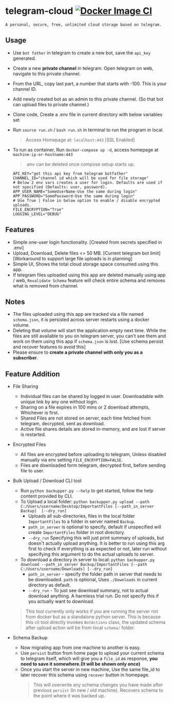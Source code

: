 # telegram-cloud  [![Docker Image CI](https://github.com/adithyaamara/telegram-cloud/actions/workflows/CI-Docker-Push.yml/badge.svg?branch=main)](https://github.com/adithyaamara/telegram-cloud/actions/workflows/CI-Docker-Push.yml)

    A personal, secure, free, unlimited cloud storage based on telegram.

## Usage

- Use `bot father` in telegram to create a new bot, save the `api_key` generated.
- Create a new **private channel** in telegram. Open telegram on web, navigate to this private channel.
- From the URL, copy last part, a number that starts with -100. This is your channel ID.
- Add newly created bot as an admin to this private channel. (So that bot can upload files to private channel.)
- Clone code, Create a .env file in current directory with below variables set
- Run `source run.sh` / `bash run.sh` in terminal to run the program in local.
    > Access Homepage at: `localhost:443` [SSL Enabled]
- To run as container, Run `docker-compose up -d`, access homepage at `machine-ip-or-hostname:443`
    > .env can be deleted once compose setup starts up.

  ```env
  API_KEY="get this api key from telegram botfather"
  CHANNEL_ID="channel id which will be used for file storage"
  # Below 2 env vars creates a user for login. Defaults are used if not specified (Defaults: user, password).
  APP_USER_NAME="SomeUserName-Use the same during login"
  APP_PASSWORD="SomePassword-Use the same during login"
  # Use True | False in below option to enable / disable encrypted uploads.
  FILE_ENCRYPTION="True"
  LOGGING_LEVEL="DEBUG"
  ```

## Features

- Simple one-user login functionality. [Created from secrets specified in .env]
- Upload, Download, Delete files <= 50 MB. [Current telegram bot limit] [Workaround to support large file uploads is in planning]
- Simple UI, Shows the total cloud storage space consumed using this app.
- If telegram files uploaded using this app are deleted manually using app / web, `Revalidate Schema` feature will check entire schema and removes what is removed from channel.

## Notes

- The files uploaded using this app are tracked via a file named `schema.json`, it is persisted across server restarts using a docker volume.
- Deleting that volume will start the application empty next time. While the files are still available to you on telegram server, you can't see them and work on them using this app if `schema.json` is lost. [Use schema persist and recover features to avoid this]
- Please ensure to **create a private channel with only you as a subscriber**.

## Feature Addition

- File Sharing
  - Individual files can be shared by logged in user. Downloadable with unique link by any one without login.
  - Sharing on a file expires in 100 mins or 2 download attempts, Whichever is first.
  - Shared Files are not stored on server, each time fetched from telegram, decrypted, sent as download.
  - Active file shares details are stored in-memory, and are lost if server is restarted.

- Encrypted Files
  - All files are encrypted before uploading to telegram, Unless disabled manually via env setting `FILE_ENCRYPTION=FALSE`.
  - Files are downloaded form telegram, decrypted first, before sending file to user.

- Bulk Upload / Download CLI tool
  - Run `python backupper.py --help` to get started, follow the help content provided by CLI.
  - To Upload a local folder: `python backupper.py upload --path C:/Users/username/Desktop/ImportantFiles [--path_in_server Backup]  [--dry_run]`
    - Uploads all sub-directories, files in the local folder `ImportantFiles` to a folder in server named `Backup`.
    - `path_in_server` is optional to specify, default if unspecified will create `ImportantFiles` folder in root directory.
    - `--dry_run` Specifying this will just print summary of uploads, but doesn't actually upload anything. It is better to run using this arg first to check if
      everything is as expected or not, later run without specifying this argument to do the actual uploads to server.
  - To download a directory in server to local: `python backupper.py download --path_in_server Backup/ImportantFiles [--path C:/Users/username/Downloads] [--dry_run]`
    - `path_in_server` - specify the folder path in server that needs to be downloaded. `path` is optional, Uses `./Downloads` in current directory as default.
    - `--dry_run` - To just see download summary, not to actual download anything. A harmless trial run. Do not specify this if you actually want to download.
  > This tool currently only works if you are running the server not from docker but as a standalone python server.
  > This is because this cli tool directly invokes `BotActions` class, the updated schema after upload action will be from local `schema/` folder.

- Schema Backup
  - Now migrating app from one machine to another is easy.
  - Use `persist` button from home page to upload your current schema to telegram itself,
    which will give you a `file_id` as response,  **you need to save it somewhere.(It will be shown only once)**
  - Once you start the server in new machine, Use the same file_id to later recover this schema using `recover` button in homepage.
    > This will overwrite any schema changes you have made after previous `persist` (In new / old machine). Recovers schema to the point where it was backed up.
